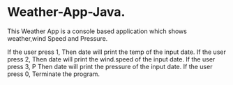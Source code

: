 # Weather-App-Java. 

This Weather App is a console based application which shows weather,wind Speed and Pressure.

If the user press 1, Then date will print the temp of the input date.
If the user press 2,  Then date will print the wind.speed of the input date.
If the user press 3, P Then date will print the pressure of the input date.
If the user press 0, Terminate the program.







